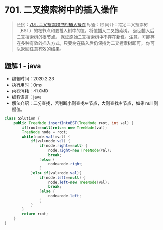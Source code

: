 # 701. 二叉搜索树中的插入操作

> 链接：[701. 二叉搜索树中的插入操作](https://leetcode-cn.com/problems/insert-into-a-binary-search-tree/)
> 标签：树
> 简介：给定二叉搜索树（BST）的根节点和要插入树中的值，将值插入二叉搜索树。 返回插入后二叉搜索树的根节点。 保证原始二叉搜索树中不存在新值。注意，可能存在多种有效的插入方式，只要树在插入后仍保持为二叉搜索树即可。 你可以返回任意有效的结果。

## 题解 1 - java

- 编辑时间：2020.2.23
- 执行用时：0ms
- 内存消耗：41.8MB
- 编程语言：java
- 解法介绍：二分查找，若判断小则查找左节点，大则查找右节点，如果 null 则赋值。

```java
class Solution {
    public TreeNode insertIntoBST(TreeNode root, int val) {
    	if(root==null)return new TreeNode(val);
    	TreeNode node = root;
    	while(node.val!=val) {
    		if(val>node.val) {
    			if(node.right==null) {
    				node.right=new TreeNode(val);
    				break;
    			}else {
    				node=node.right;
    			}
    		}else if(val<node.val){
    			if(node.left==null) {
    				node.left=new TreeNode(val);
    				break;
    			}else {
    				node=node.left;
    			}
    		}
    	}
    	return root;
    }
}
```
